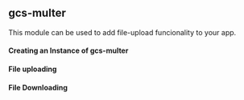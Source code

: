 ## gcs-multer

This module can be used to add file-upload funcionality to your app.

#### Creating an Instance of gcs-multer

#### File uploading

#### File Downloading
